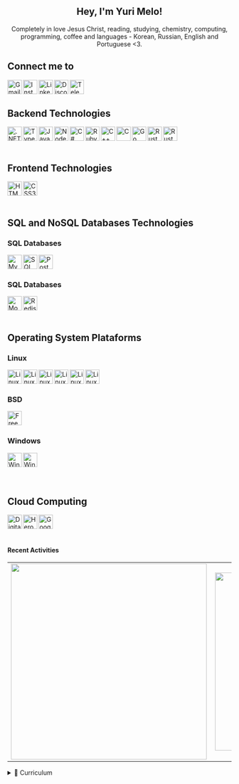 ﻿<h2 align="center">Hey, I'm Yuri Melo!</h2>

<p align="center">Completely in love Jesus Christ, reading, studying, chemistry, computing, programming, coffee and languages - Korean, Russian, English and Portuguese <3.</b> </p>

<h2>Connect me to</h2>

<a href="mailto:yurifullstack@gmail.com"><img target="_black" align="left" alt="Gmail" height="32px" src="https://img.shields.io/badge/-Gmail-c14438?style=for-the-badge&logo=Gmail&logoColor=white"/></a>
<a href="https://www.instagram.com/oyuridsm/"><img align="left" alt="Instagram" height="32px" src="https://img.shields.io/badge/Instagram-E4405F?style=for-the-badge&logo=instagram&logoColor=white"/></a>
<a href="https://www.linkedin.com/in/yuridsm/"><img align="left" alt="LinkedIn" height="32px" src="https://img.shields.io/badge/LinkedIn-0077B5?style=for-the-badge&logo=linkedin&logoColor=white"/></a>
<a href="https://discordapp.com/users/730026893600096278"><img align="left" alt="Discord" height="32px" src="https://img.shields.io/badge/Discord-5865F2?style=for-the-badge&logo=discord&logoColor=white"/></a>
<a href="https://t.me/oyuridsm"><img align="left" alt="Telegram" height="32px" src="https://img.shields.io/badge/Telegram-2CA5E0?style=for-the-badge&logo=telegram&logoColor=white"/></a>

<br/>
<br/>

<h2>Backend Technologies</h2>

<img align="left" alt=".NET" height="32px" src="https://img.shields.io/badge/.NET-5C2D91?style=for-the-badge&logo=.net&logoColor=white"/>
<img align="left" alt="Typescript" height="32px" src="https://img.shields.io/badge/TypeScript-007ACC?style=for-the-badge&logo=typescript&logoColor=white"/>
<img align="left" alt="Javascript" height="32px" src="https://img.shields.io/badge/JavaScript-323330?style=for-the-badge&logo=javascript&logoColor=F7DF1E">
<img align="left" alt="NodeJS" height="32px" src="https://img.shields.io/badge/Node.js-43853D?style=for-the-badge&logo=node.js&logoColor=white">
<img align="left" alt="C#" height="32px" src="https://img.shields.io/badge/C%23-239120?style=for-the-badge&logo=c-sharp&logoColor=white">
<img align="left" alt="Ruby" height="32px" src="https://img.shields.io/badge/Ruby-CC342D?style=for-the-badge&logo=ruby&logoColor=white">
<img align="left" alt="C++" height="32px" src="https://img.shields.io/badge/C%2B%2B-00599C?style=for-the-badge&logo=c%2B%2B&logoColor=white">
<img align="left" alt="C" height="32px" src="https://img.shields.io/badge/C-00599C?style=for-the-badge&logo=c&logoColor=white">
<img align="left" alt="Go" height="32px" src="https://img.shields.io/badge/Go-00ADD8?style=for-the-badge&logo=go&logoColor=white">
<img align="left" alt="Rust" height="32px" src="https://img.shields.io/badge/Rust-black?style=for-the-badge&logo=rust&logoColor=#E57324">
<img align="left" alt="Rust" height="32px" src="https://img.shields.io/badge/Express.js-000000?style=for-the-badge&logo=express&logoColor=white">
<br/>
<br/>
<br/>

<h2>Frontend Technologies</h2>

<img align="left" alt="HTML5" height="32px" src="https://img.shields.io/badge/HTML5-E34F26?style=for-the-badge&logo=html5&logoColor=white"/>
<img align="left" alt="CSS3" height="32px" src="https://img.shields.io/badge/CSS3-1572B6?style=for-the-badge&logo=css3&logoColor=white"/>

<br/>
<br/>
<br/>

<h2>SQL and NoSQL Databases Technologies</h2>

<h3>SQL Databases</h3>
<img align="left" alt="MySQL" height="32px" src="https://img.shields.io/badge/MySQL-005C84?style=for-the-badge&logo=mysql&logoColor=white"/>
<img align="left" alt="SQL Server" height="32px" src="https://img.shields.io/badge/Microsoft%20SQL%20Server-CC2927?style=for-the-badge&logo=microsoft%20sql%20server&logoColor=white"/>
<img align="left" alt="PostgreSQL" height="32px" src="https://img.shields.io/badge/PostgreSQL-316192?style=for-the-badge&logo=postgresql&logoColor=white"/>
<br/>
<br/>
<h3>SQL Databases</h3>
<img align="left" alt="MongoDB" height="32px" src="https://img.shields.io/badge/MongoDB-4EA94B?style=for-the-badge&logo=mongodb&logoColor=white"/>
<img align="left" alt="Redis" height="32px" src="https://img.shields.io/badge/redis-%23DD0031.svg?&style=for-the-badge&logo=redis&logoColor=white"/>

<br/>
<br/>
<br/>

<h2>Operating System Plataforms</h2>

<h3>Linux</h3>
<img align="left" alt="Linux" height="32px" src="https://img.shields.io/badge/Linux-FCC624?style=for-the-badge&logo=linux&logoColor=black">
<img align="left" alt="Linux Deepin" height="32px" src="https://img.shields.io/badge/Deepin-007CFF?style=for-the-badge&logo=deepin&logoColor=white"/>
<img align="left" alt="Linux Elementary OS" height="32px" src="https://img.shields.io/badge/Elementary%20OS-64BAFF?style=for-the-badge&logo=elementary&logoColor=white"/>
<img align="left" alt="Linux Mint" height="32px" src="https://img.shields.io/badge/Linux_Mint-87CF3E?style=for-the-badge&logo=linux-mint&logoColor=white"/>
<img align="left" alt="Linux Manjaro" height="32px" src="https://img.shields.io/badge/manjaro-35BF5C?style=for-the-badge&logo=manjaro&logoColor=white">
<img align="left" alt="Linux Ubuntu" height="32px" src="https://img.shields.io/badge/Ubuntu-E95420?style=for-the-badge&logo=ubuntu&logoColor=white">
<br/>
<br/>

<h3>BSD</h3>
<img align="left" alt="FreeBSD" height="32px" src="https://img.shields.io/badge/freebsd-AB2B28?style=for-the-badge&logo=freebsd&logoColor=white">
<br/>
<br/>

<h3>Windows</h3>
<img align="left" alt="Windows 10" height="32px" src="https://img.shields.io/badge/Windows-0078D6?style=for-the-badge&logo=windows&logoColor=white">
<img align="left" alt="Windows XP" height="32px" src="https://img.shields.io/badge/Windows_XP-003399?style=for-the-badge&logo=windows-xp&logoColor=white">
<br/>

<br/>
<br/>
<br/>


<h2>Cloud Computing</h2>

<img align="left" alt="Digital Ocean" height="32px" src="https://img.shields.io/badge/Digital_Ocean-0080FF?style=for-the-badge&logo=DigitalOcean&logoColor=white"/>
<img align="left" alt="Heroku" height="32px" src="https://img.shields.io/badge/Heroku-430098?style=for-the-badge&logo=heroku&logoColor=white"/>
<img align="left" alt="Google Cloud Platform" height="32px" src="https://img.shields.io/badge/Google_Cloud-4285F4?style=for-the-badge&logo=google-cloud&logoColor=white"/>

<br/>
<br/>
<br/>

#### Recent Activities
<center>
<table>
  <tr>
    <td><img width="440px" align="left" src="https://github-readme-stats.vercel.app/api/top-langs/?username=yuridsm&langs_count=18&layout=compact&theme=blueberry" /></td>
    <td><img width="400px" align="left" src="https://github-readme-stats.vercel.app/api?username=yuridsm&theme=blueberry&show_icons=true&count_private=true&include_all_commits=true&hide_title=true" /></td>
  </tr>  
</table>
</center>

<details>
    <summary>📃 Curriculum</summary>

## Education

- 📖 **Computing Technician**
    
    📆 2013 - 2017

    📍 **Federal Institute of Alagoas** - Arapiraca, Alagoas, Brasil

- 📖 **Petroleum and Gas Engineering**
    
    📆 2018 - 2019

    📍 **Federal University of Alagoas** - Maceió, Alagoas, Brasil [Move to C.E.]


- 📖 **Chemical Engineering**
    
    📆 2019 - 201?

    📍 **Federal University of Alagoas** - Maceió, Alagoas, Brasil

## Experience

- 👨‍💻 Matlab Developer in Federal University of Alagoas

    📆 jan 2018 - 2019
   
- 👨‍💻 Backend Developer

    📆 jan 2020 - 202?

    📍 **PlusSoft** - Arapiraca, Alagoas, Brasil
    Working with TypeScript

- 👨‍💻 Intelitrader

    📆 Oct 2020 - 202?
    Working with C#

</details>



<!--
**yuridsm/yuridsm** is a ✨ _special_ ✨ repository because its `README.md` (this file) appears on your GitHub profile.

Here are some ideas to get you started:

- 🔭 I’m currently working on ...
- 🌱 I’m currently learning ...
- 👯 I’m looking to collaborate on ...
- 🤔 I’m looking for help with ...
- 💬 Ask me about ...
- 📫 How to reach me: ...
- 😄 Pronouns: ...
- ⚡ Fun fact: ...
-->

[twitter]: https://twitter.com/Eu_YuriMelo
[gmail]: mailto:yurifullstack@gmailcom
[instagram]: https://www.instagram.com/yuri_eq
